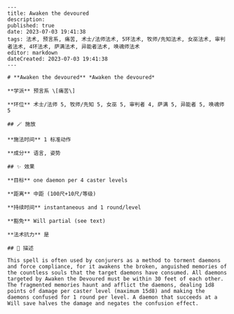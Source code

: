 
    ---
    title: Awaken the devoured
    description: 
    published: true
    date: 2023-07-03 19:41:38
    tags: 法术, 预言系, 痛苦, 术士/法师法术, 5环法术, 牧师/先知法术, 女巫法术, 审判者法术, 4环法术, 萨满法术, 异能者法术, 唤魂师法术
    editor: markdown
    dateCreated: 2023-07-03 19:41:38
    ---

    # **Awaken the devoured** *Awaken the devoured*

    **学派** 预言系 \[痛苦\] 

    **环位** 术士/法师 5, 牧师/先知 5, 女巫 5, 审判者 4, 萨满 5, 异能者 5, 唤魂师 5

    ## 🪄 施放

    **施法时间** 1 标准动作

    **成分** 语言, 姿势

    ## ✨ 效果 

    **目标** one daemon per 4 caster levels 

    **距离** 中距 (100尺+10尺/等级)  

    **持续时间** instantaneous and 1 round/level 

    **豁免** Will partial (see text)

    **法术抗力** 是

    ## 📖 描述

    This spell is often used by conjurers as a method to torment daemons and force compliance, for it awakens the broken, anguished memories of the countless souls that the target daemons have consumed. All daemons targeted by Awaken the Devoured must be within 30 feet of each other. The fragmented memories haunt and afflict the daemons, dealing 1d8 points of damage per caster level (maximum 15d8) and making the daemons confused for 1 round per level. A daemon that succeeds at a Will save halves the damage and negates the confusion effect.
    